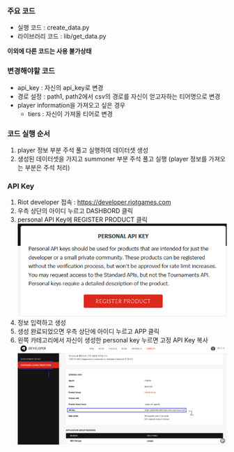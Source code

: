 ### 주요 코드
- 실행 코드 : create_data.py
- 라이브러리 코드 : lib/get_data.py

**이외에 다른 코드는 사용 불가상태**

### 변경해야할 코드
- api_key : 자신의 api_key로 변경
- 경로 설정 : path1, path2에서 csv의 경로를 자신이 얻고자하는 티어명으로 변경 
- player information을 가져오고 싶은 경우
    - tiers : 자신이 가져올 티어로 변경

### 코드 실행 순서
1. player 정보 부분 주석 풀고 실행하여 데이터셋 생성
2. 생성된 데이터셋을 가지고 summoner 부분 주석 풀고 실행 (player 정보를 가져오는 부분은 주석 처리)

### API Key
1. Riot developer 접속 : https://developer.riotgames.com
2. 우측 상단의 아이디 누르고 DASHBORD 클릭
3. personal API Key에 REGISTER PRODUCT 클릭
![image](API_images/1.png)
4. 정보 입력하고 생성
5. 생성 완료되었으면 우측 상단에 아이디 누르고 APP 클릭
6. 왼쪽 카테고리에서 자신이 생성한 personal key 누르면 고정 API Key 복사
![image](API_images/2.png)